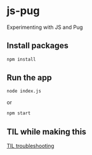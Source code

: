 # js-pug

Experimenting with JS and Pug

## Install packages

```bash
npm install
```

## Run the app

```bash
node index.js 
```

or

```bash
npm start
```

## TIL while making this

[TIL troubleshooting](TIL.md)
